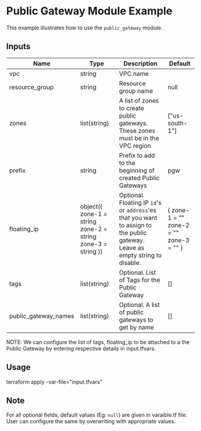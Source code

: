 # Public Gateway Module Example

This example illustrates how to use the `public_gateway` module.

<!-- BEGINNING OF PRE-COMMIT-TERRAFORM DOCS HOOK -->

## Inputs

Name                 | Type                                                        | Description                                                                                                                   | Default
-------------------- | ----------------------------------------------------------- | ----------------------------------------------------------------------------------------------------------------------------- | ---------------------------------------
vpc                  | string                                                      | VPC name                                                                                                                      | 
resource_group       | string                                                      | Resource group name                                                                                                           | null
zones                | list(string)                                                | A list of zones to create public gateways. These zones must be in the VPC region                                              | ["us-south-1"]
prefix               | string                                                      | Prefix to add to the beginning of created Public Gateways                                                                     | pgw
floating_ip          | object({ zone-1 = string zone-2 = string zone-3 = string }) | Optional. Floating IP `id`'s or `address`'es that you want to assign to the public gateway. Leave as empty string to disable. | { zone-1 = "" zone-2 = "" zone-3 = "" }
tags                 | list(string)                                                | Optional. List of Tags for the Public Gateway                                                                                 | []
public_gateway_names | list(string)                                                | Optional. A list of public gateways to get by name                                                                            | []
<!-- END OF PRE-COMMIT-TERRAFORM DOCS HOOK -->


NOTE: We can configure the list of tags, floating_ip to be attached to a the Public Gateway by entering respective details in input.tfvars.

## Usage

terraform apply -var-file="input.tfvars"

## Note

For all optional fields, default values (Eg: `null`) are given in varaible.tf file. User can configure the same by overwriting with appropriate values.